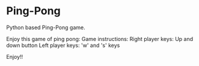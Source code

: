 # Ping-Pong
Python based Ping-Pong game.

Enjoy this game of ping pong:
Game instructions:
  Right player keys: Up and down button
  Left player keys: 'w' and 's' keys

Enjoy!!
    
    
  
